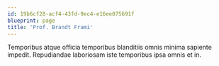 ```yaml
---
id: 19b6cf28-acf4-43fd-9ec4-e16ee075691f
blueprint: page
title: 'Prof. Brandt Frami'
---
```

Temporibus atque officia temporibus blanditiis omnis minima sapiente impedit. Repudiandae laboriosam iste temporibus ipsa omnis et in.